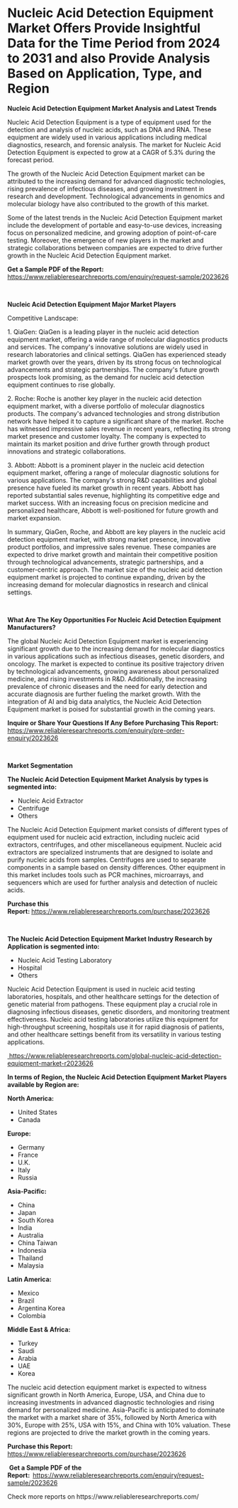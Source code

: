 <p><h1>Nucleic Acid Detection Equipment Market Offers Provide Insightful Data for the Time Period from 2024 to 2031 and also Provide Analysis Based on Application, Type, and Region</h1></p><p><strong>Nucleic Acid Detection Equipment Market Analysis and Latest Trends</strong></p>
<p><p>Nucleic Acid Detection Equipment is a type of equipment used for the detection and analysis of nucleic acids, such as DNA and RNA. These equipment are widely used in various applications including medical diagnostics, research, and forensic analysis. The market for Nucleic Acid Detection Equipment is expected to grow at a CAGR of 5.3% during the forecast period.</p><p>The growth of the Nucleic Acid Detection Equipment market can be attributed to the increasing demand for advanced diagnostic technologies, rising prevalence of infectious diseases, and growing investment in research and development. Technological advancements in genomics and molecular biology have also contributed to the growth of this market.</p><p>Some of the latest trends in the Nucleic Acid Detection Equipment market include the development of portable and easy-to-use devices, increasing focus on personalized medicine, and growing adoption of point-of-care testing. Moreover, the emergence of new players in the market and strategic collaborations between companies are expected to drive further growth in the Nucleic Acid Detection Equipment market.</p></p>
<p><strong>Get a Sample PDF of the Report:&nbsp;</strong> <a href="https://www.reliableresearchreports.com/enquiry/request-sample/2023626">https://www.reliableresearchreports.com/enquiry/request-sample/2023626</a></p>
<p>&nbsp;</p>
<p><strong>Nucleic Acid Detection Equipment Major Market Players</strong></p>
<p><p>Competitive Landscape:</p><p>1. QiaGen: QiaGen is a leading player in the nucleic acid detection equipment market, offering a wide range of molecular diagnostics products and services. The company's innovative solutions are widely used in research laboratories and clinical settings. QiaGen has experienced steady market growth over the years, driven by its strong focus on technological advancements and strategic partnerships. The company's future growth prospects look promising, as the demand for nucleic acid detection equipment continues to rise globally.</p><p>2. Roche: Roche is another key player in the nucleic acid detection equipment market, with a diverse portfolio of molecular diagnostics products. The company's advanced technologies and strong distribution network have helped it to capture a significant share of the market. Roche has witnessed impressive sales revenue in recent years, reflecting its strong market presence and customer loyalty. The company is expected to maintain its market position and drive further growth through product innovations and strategic collaborations.</p><p>3. Abbott: Abbott is a prominent player in the nucleic acid detection equipment market, offering a range of molecular diagnostic solutions for various applications. The company's strong R&D capabilities and global presence have fueled its market growth in recent years. Abbott has reported substantial sales revenue, highlighting its competitive edge and market success. With an increasing focus on precision medicine and personalized healthcare, Abbott is well-positioned for future growth and market expansion.</p><p>In summary, QiaGen, Roche, and Abbott are key players in the nucleic acid detection equipment market, with strong market presence, innovative product portfolios, and impressive sales revenue. These companies are expected to drive market growth and maintain their competitive position through technological advancements, strategic partnerships, and a customer-centric approach. The market size of the nucleic acid detection equipment market is projected to continue expanding, driven by the increasing demand for molecular diagnostics in research and clinical settings.</p></p>
<p>&nbsp;</p>
<p><strong>What Are The Key Opportunities For Nucleic Acid Detection Equipment Manufacturers?</strong></p>
<p><p>The global Nucleic Acid Detection Equipment market is experiencing significant growth due to the increasing demand for molecular diagnostics in various applications such as infectious diseases, genetic disorders, and oncology. The market is expected to continue its positive trajectory driven by technological advancements, growing awareness about personalized medicine, and rising investments in R&D. Additionally, the increasing prevalence of chronic diseases and the need for early detection and accurate diagnosis are further fueling the market growth. With the integration of AI and big data analytics, the Nucleic Acid Detection Equipment market is poised for substantial growth in the coming years.</p></p>
<p><strong>Inquire or Share Your Questions If Any Before Purchasing This Report:</strong> <a href="https://www.reliableresearchreports.com/enquiry/pre-order-enquiry/2023626">https://www.reliableresearchreports.com/enquiry/pre-order-enquiry/2023626</a></p>
<p>&nbsp;</p>
<p><strong>Market Segmentation</strong></p>
<p><strong>The Nucleic Acid Detection Equipment Market Analysis by types is segmented into:</strong></p>
<p><ul><li>Nucleic Acid Extractor</li><li>Centrifuge</li><li>Others</li></ul></p>
<p><p>The Nucleic Acid Detection Equipment market consists of different types of equipment used for nucleic acid extraction, including nucleic acid extractors, centrifuges, and other miscellaneous equipment. Nucleic acid extractors are specialized instruments that are designed to isolate and purify nucleic acids from samples. Centrifuges are used to separate components in a sample based on density differences. Other equipment in this market includes tools such as PCR machines, microarrays, and sequencers which are used for further analysis and detection of nucleic acids.</p></p>
<p><strong>Purchase this Report:&nbsp;</strong><a href="https://www.reliableresearchreports.com/purchase/2023626">https://www.reliableresearchreports.com/purchase/2023626</a></p>
<p>&nbsp;</p>
<p><strong>The Nucleic Acid Detection Equipment Market Industry Research by Application is segmented into:</strong></p>
<p><ul><li>Nucleic Acid Testing Laboratory</li><li>Hospital</li><li>Others</li></ul></p>
<p><p>Nucleic Acid Detection Equipment is used in nucleic acid testing laboratories, hospitals, and other healthcare settings for the detection of genetic material from pathogens. These equipment play a crucial role in diagnosing infectious diseases, genetic disorders, and monitoring treatment effectiveness. Nucleic acid testing laboratories utilize this equipment for high-throughput screening, hospitals use it for rapid diagnosis of patients, and other healthcare settings benefit from its versatility in various testing applications.</p></p>
<p><a href="https://www.reliableresearchreports.com/global-nucleic-acid-detection-equipment-market-r2023626">&nbsp;https://www.reliableresearchreports.com/global-nucleic-acid-detection-equipment-market-r2023626</a></p>
<p><strong>In terms of Region, the Nucleic Acid Detection Equipment Market Players available by Region are:</strong></p>
<p>
    <p> <strong> North America: </strong>
        <ul>
            <li>United States</li>
            <li>Canada</li>
        </ul>
        </p> 
    <p> <strong> Europe: </strong>
        <ul>
            <li>Germany</li>
            <li>France</li>
            <li>U.K.</li>
            <li>Italy</li>
            <li>Russia</li>
        </ul>
        </p> 
    <p> <strong> Asia-Pacific: </strong>
        <ul>
            <li>China</li>
            <li>Japan</li>
            <li>South Korea</li>
            <li>India</li>
            <li>Australia</li>
            <li>China Taiwan</li>
            <li>Indonesia</li>
            <li>Thailand</li>
            <li>Malaysia</li>
        </ul>
        </p> 
    <p> <strong> Latin America: </strong>
        <ul>
            <li>Mexico</li>
            <li>Brazil</li>
            <li>Argentina Korea</li>
            <li>Colombia</li>
        </ul>
        </p> 
    <p> <strong> Middle East & Africa: </strong>
        <ul>
            <li>Turkey</li>
            <li>Saudi</li>
            <li>Arabia</li>
            <li>UAE</li>
            <li>Korea</li>
        </ul>
    </p>
    </p>
<p><p>The nucleic acid detection equipment market is expected to witness significant growth in North America, Europe, USA, and China due to increasing investments in advanced diagnostic technologies and rising demand for personalized medicine. Asia-Pacific is anticipated to dominate the market with a market share of 35%, followed by North America with 30%, Europe with 25%, USA with 15%, and China with 10% valuation. These regions are projected to drive the market growth in the coming years.</p></p>
<p><strong>Purchase this Report: </strong><a href="https://www.reliableresearchreports.com/purchase/2023626">https://www.reliableresearchreports.com/purchase/2023626</a></p>
<p>&nbsp;<strong>Get a Sample PDF of the Report:&nbsp;&nbsp;</strong><a href="https://www.reliableresearchreports.com/enquiry/request-sample/2023626">https://www.reliableresearchreports.com/enquiry/request-sample/2023626</a></p>
<p><strong></strong></p>
<p>Check more reports on https://www.reliableresearchreports.com/</p>